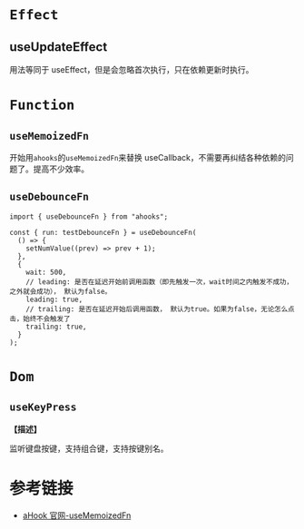 # `Effect`

## useUpdateEffect

用法等同于 useEffect，但是会忽略首次执行，只在依赖更新时执行。

# `Function`

## `useMemoizedFn`

开始用`ahooks`的`useMemoizedFn`来替换 useCallback，不需要再纠结各种依赖的问题了。提高不少效率。

## `useDebounceFn`

```tsx
import { useDebounceFn } from "ahooks";

const { run: testDebounceFn } = useDebounceFn(
  () => {
    setNumValue((prev) => prev + 1);
  },
  {
    wait: 500,
    // leading: 是否在延迟开始前调用函数（即先触发一次，wait时间之内触发不成功，之外就会成功）， 默认为false。
    leading: true,
    // trailing: 是否在延迟开始后调用函数， 默认为true。如果为false，无论怎么点击，始终不会触发了
    trailing: true,
  }
);
```

# `Dom`

## `useKeyPress`

**【描述】**

监听键盘按键，支持组合键，支持按键别名。

# 参考链接

- [aHook 官网-useMemoizedFn](https://ahooks.js.org/zh-CN/hooks/use-memoized-fn)
